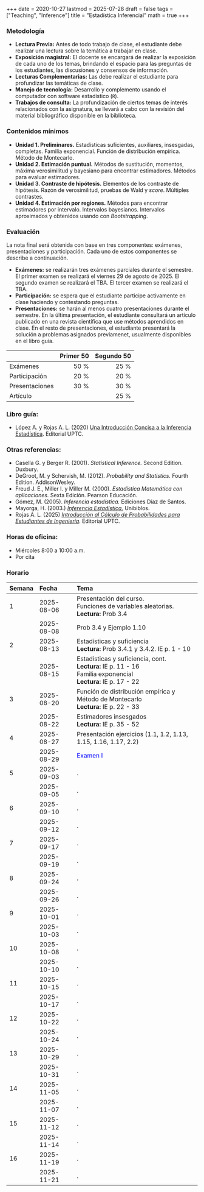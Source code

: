 +++
date      = 2020-10-27
lastmod   = 2025-07-28
draft     = false
tags      = ["Teaching", "Inference"]
title     = "Estadística Inferencial"
math      = true
+++

### Metodología

+ **Lectura Previa:** Antes de todo trabajo de clase, el estudiante debe realizar una lectura sobre la temática a trabajar en clase. 
+ **Exposición magistral:** El docente se encargará de realizar la exposición de cada uno de los temas, brindando el espacio para las preguntas de los estudiantes, las discusiones y consensos de información.
+ **Lecturas Complementarias:** Las debe realizar el estudiante para profundizar las temáticas de clase. 
+ **Manejo de tecnología:** Desarrollo y complemento usando el computador con software estadístico (`R`).
+ **Trabajos de consulta:** La profundización de ciertos temas de interés relacionados con la asignatura, se llevará a cabo con la revisión del material bibliográfico disponible en la biblioteca.


### Contenidos mínimos

+ **Unidad 1. Preliminares.** Estadísticas suficientes, auxiliares,  insesgadas, completas. Familia exponencial. Función de distribución empírica. Método de Montecarlo.
+ **Unidad 2. Estimación puntual.** Métodos de sustitución, momentos, máxima verosimilitud y bayesiano para encontrar estimadores. Métodos para evaluar estimadores.
+ **Unidad 3. Contraste de hipótesis.** Elementos de los contraste de hipótesis. Razón de verosimilitud, pruebas de Wald y *score*. Múltiples contrastes.
+ **Unidad 4. Estimación por regiones.** Métodos para encontrar estimadores por intervalo. Intervalos bayesianos. Intervalos aproximados y obtenidos usando con *Bootstrapping*.


### Evaluación

La nota final será obtenida con base en tres componentes: exámenes, presentaciones y participación. Cada uno de estos componentes se describe a continuación.

+ **Exámenes:**  se realizarán tres exámenes parciales durante el semestre. El primer examen se realizará el viernes 29 de agosto de 2025. El segundo examen se realizará el TBA. El tercer examen se realizará el TBA.
+ **Participación:** se espera que el estudiante participe activamente en clase haciendo y contestando preguntas.
+ **Presentaciones:** se harán al menos cuatro presentaciones durante el semestre. En la última presentación, el estudiante consultará un artículo publicado en una revista científica que use métodos aprendidos en clase. En el resto de presentaciones, el estudiante presentará la solución a problemas asignados previamenet, usualmente disponibles en el libro guía.


|          | Primer 50| Segundo 50|
|:---------------|------:|------:|
| Exámenes       |  50 % | 25 % |
| Participación  |  20 % | 20 % |
| Presentaciones |  30 % | 30 % |
| Artículo       |       | 25 % |


### Libro guía:

+ López A. y Rojas A. L. (2020) [Una Introducción Concisa a la Inferencia Estadística](https://alexrojas.netlify.app/publication/ie/). Editorial UPTC.

### Otras referencias:

+ Casella G. y Berger R. (2001). *Statistical Inference.* Second Edition. Duxbury.
+ DeGroot, M. y Schervish, M. (2012). *Probability and Statistics.* Fourth Edition. AddisonWesley.
+ Freud J. E., Miller I. y Miller M. (2000). *Estadística Matemática con aplicaciones.* Sexta Edición. Pearson Educación.
+ Gómez, M. (2005). *Inferencia estadística.* Ediciones Díaz de Santos.
+ Mayorga, H. (2003.) [*Inferencia Estadística.*](https://repositorio.unal.edu.co/handle/unal/53475) Unibiblos.
+ Rojas A. L. (2025) [*Introducción al Cálculo de Probabilidades para Estudiantes de Ingeniería*](https://editorial.uptc.edu.co/gpd-introduccion-al-calculo-de-probabilidades-para-estudiantes-de-ingenieria-9789586609449-680d0a2fc352d.html). Editorial UPTC.



### Horas de oficina: 

+ Miércoles 8:00 a 10:00 a.m.
+ Por cita


### Horario

|Semana |Fecha      |Tema                                                                                                                                                                    |
|:------|:----------|:---------------------------------------------------|
|1      |2025-08-06 |Presentación del curso. <br> Funciones de variables aleatorias. <br> **Lectura:** Prob 3.4  |
|&nbsp; |2025-08-08 | Prob 3.4 y Ejemplo 1.10  |
|2     |2025-08-13 |  Estadísticas y suficiencia <br> **Lectura:**  Prob 3.4.1 y 3.4.2. IE p. 1 - 10|
|&nbsp; |2025-08-15 | Estadísticas y suficiencia, cont. <br> **Lectura:**  IE p. 11 - 16 <br> Familia exponencial  <br> **Lectura:**  IE p. 17 - 22 |
|3     |2025-08-20 |  Función de distribución empírica y Método de Montecarlo <br> **Lectura:**  IE p. 22 - 33|
|&nbsp; |2025-08-22 | Estimadores insesgados <br> **Lectura:**  IE p. 35 - 52 |
|4     |2025-08-27 | Presentación ejercicios (1.1, 1.2, 1.13, 1.15, 1.16, 1.17, 2.2) |
|&nbsp; |2025-08-29 | <font color="blue">Examen I</font>   |
|5     |2025-09-03 |  .        |
|&nbsp; |2025-09-05 | .            |
|6     |2025-09-10 | .        |
|&nbsp; |2025-09-12 | .    |
|7     |2025-09-17 | .        |
|&nbsp; |2025-09-19 | .    |
|8     |2025-09-24 | .        |
|&nbsp; |2025-09-26 | .    |
|9     |2025-10-01 | .        |
|&nbsp; |2025-10-03 | .    |
|10     |2025-10-08 | .        |
|&nbsp; |2025-10-10 | .    |
|11     |2025-10-15 | .        |
|&nbsp; |2025-10-17 | .    |
|12     |2025-10-22 | .        |
|&nbsp; |2025-10-24 | .    |
|13     |2025-10-29 | .        |
|&nbsp; |2025-10-31 | .    |
|14     |2025-11-05 | .        |
|&nbsp; |2025-11-07 | .    |
|15     |2025-11-12 | .        |
|&nbsp; |2025-11-14 | .    |
|16     |2025-11-19 | .        |
|&nbsp; |2025-11-21 | .    |

